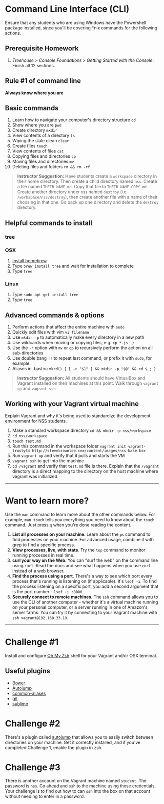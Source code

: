 # Command Line Interface (CLI)

Ensure that any students who are using Windows have the Powershell package installed, since you'll be covering \*nix commands for the following actions.

## Prerequisite Homework

1. *Treehouse* > *Console Foundations* > *Getting Started with the Console*: Finish all 12 sections.

## Rule \#1 of command line

**Always know where you are**

## Basic commands

1. Learn how to navigate your computer's directory structure `cd`
1. Show where you are `pwd`
1. Create directory `mkdir`
1. View contents of a directory `ls`
1. Wiping the slate clean `clear`
1. Create files `touch`
1. View contents of files `cat`
1. Copying files and directories `cp`
1. Moving files and directories `mv`
1. Deleting files and folders `rm && rm -rf`

> **Instructor Suggestion:** 
> Have students create a `workspace` directory in their home directory. Then create a child directory named `nss`. Create a file named `THEIR_NAME.md`. Copy that file to `THEIR_NAME-COPY.md`. Create another directory under `nss` named `destroy` (i.e. `/workspace/nss/destroy`), then create another file with a name of their choosing in that one. Go back up one directory and delete the `destroy` directory.

## Helpful commands to install

### tree

### OSX

1. [Install homebrew](http://brew.sh/)
2. Type `brew install tree` and wait for installation to complete
3. Type `tree`

### Linux

1. Type `sudo apt-get install tree`
2. Type `tree`

## Advanced commands & options

1. Perform actions that affect the entire machine with `sudo`
1. Quickly edit files with vim `vi filename`
1. Use `mkdir -p` to automatically make every directory in a new path
1. Use wildcards when moving or copying files, e.g. `cp *.js ./`
1. Use the `-r` option with `mv` or `cp` to recursively perform the action on all sub-directories
1. Use double bang `!!` to repeat last command, or prefix it with `sudo`, for example.
1. Aliases in .bashrc `mkcd() { [ -n "$1" ] && mkdir -p "$@" && cd $_; }`


> **Instructor Suggestion:**
> All students should have VirtualBox and Vagrant installed on their machines at this point. Walk through `vagrant up` and `vagrant ssh`

## Working with your Vagrant virtual machine

Explain Vagrant and why it's being used to standardize the development environment for NSS students.

1. Make a standard workspace directory `cd && mkdir -p nss/workspace`
1. `cd nss/workspace`
1. `touch test.md`
1. Run this command in the workspace folder `vagrant init vagrant-trusty64 http://stevebrownlee.com/content/images/nss-base.box`
1. Run `vagrant up` and verify that it pulls and starts the VM
1. `vagrant ssh` to get into the machine
1. `cd /vagrant` and verify that `test.md` file is there. Explain that the `/vagrant` directory is a direct mapping to the directory on the host machine where vagrant was initialized.

---

# Want to learn more?

Use the `man` command to learn more about the other commands below. For example, `man touch` tells you everything you need to know about the `touch` command. Just press `q` when you're done reading the content.

1. **List all processes on your machine**. Learn about the `ps` command to find processes on your machine. For advanced usage, combine it with grep to find a specific process.
1. **View processes, live, with stats**. Try the `top` command to monitor running processes in real time.
1. **curl your way on the Web**. You can "surf the web" on the command line using `curl`. Read the docs and see what happens when you use `curl` instead of a web browser.
1. **Find the process using a port**. There's a way to see which port every process that's running is listening on (if applicable). It's `lsof -i`. To find the process listening on a specific port, you add a second argument that is the port number - `lsof -i :8080`.
1. **Securely connect to remote machines**. The `ssh` command allows you to use the CLI of another computer - whether it's a virtual machine running on your personal computer, or a server running in one of Amazon's server farms. You can try it by connecting to your Vagrant machine with `ssh vagrant@192.168.33.10`.

---

# Challenge \#1

Install and configure [Oh My Zsh](https://github.com/robbyrussell/oh-my-zsh) shell for your Vagrant and/or OSX terminal.

## Useful plugins

 * [Bower](https://github.com/robbyrussell/oh-my-zsh/wiki/Plugins#bower)
 * [Autojump](https://github.com/joelthelion/autojump)
 * [common-aliases](https://github.com/robbyrussell/oh-my-zsh/wiki/Plugins#common-aliases)
 * [git](https://github.com/robbyrussell/oh-my-zsh/wiki/Plugins#git)
 * [sublime](https://github.com/robbyrussell/oh-my-zsh/wiki/Plugins#sublime)

# Challenge \#2

There's a plugin called [autojump](https://github.com/joelthelion/autojump) that allows you to easily switch between directories on your machine. Get it correctly installed, and if you've completed Challenge 1, enable the plugin in zsh.

# Challenge \#3

There is another account on the Vagrant machine named `student`. The password is `nss`. Go ahead and `ssh` to the machine using those credentials. Your challenge is to find out how to can `ssh` into the box on that account without needing to enter in a password.
